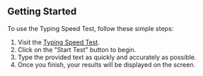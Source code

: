 ## Getting Started

To use the Typing Speed Test, follow these simple steps:

1. Visit the [Typing Speed Test](https://rokon8407.github.io/Typing-Speed-Test/).
2. Click on the "Start Test" button to begin.
3. Type the provided text as quickly and accurately as possible.
4. Once you finish, your results will be displayed on the screen.

